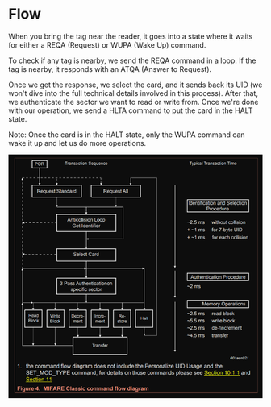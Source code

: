 # Flow

When you bring the tag near the reader, it goes into a state where it waits for either a REQA (Request) or WUPA (Wake Up) command.

To check if any tag is nearby, we send the REQA command in a loop. If the tag is nearby, it responds with an ATQA (Answer to Request). 

Once we get the response, we select the card, and it sends back its UID (we won't dive into the full technical details involved in this process). After that, we authenticate the sector we want to read or write from. Once we're done with our operation, we send a HLTA command to put the card in the HALT state.

Note: Once the card is in the HALT state, only the WUPA command can wake it up and let us do more operations.

<a href="./images/mifare-flow.png"><img style="display: block; margin: auto;" alt="MIFARE Memory layout" src="./images/mifare-flow.png"/></a>
 